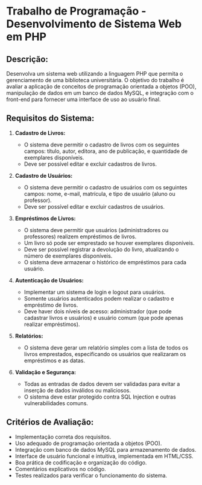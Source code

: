 
# Trabalho de Programação - Desenvolvimento de Sistema Web em PHP

## Descrição:

Desenvolva um sistema web utilizando a linguagem PHP que permita o gerenciamento de uma biblioteca universitária. O objetivo do trabalho é avaliar a aplicação de conceitos de programação orientada a objetos (POO), manipulação de dados em um banco de dados MySQL, e integração com o front-end para fornecer uma interface de uso ao usuário final.

## Requisitos do Sistema:

1. **Cadastro de Livros:**
   - O sistema deve permitir o cadastro de livros com os seguintes campos: título, autor, editora, ano de publicação, e quantidade de exemplares disponíveis.
   - Deve ser possível editar e excluir cadastros de livros.

2. **Cadastro de Usuários:**
   - O sistema deve permitir o cadastro de usuários com os seguintes campos: nome, e-mail, matrícula, e tipo de usuário (aluno ou professor).
   - Deve ser possível editar e excluir cadastros de usuários.

3. **Empréstimos de Livros:**
   - O sistema deve permitir que usuários (administradores ou professores) realizem empréstimos de livros.
   - Um livro só pode ser emprestado se houver exemplares disponíveis.
   - Deve ser possível registrar a devolução do livro, atualizando o número de exemplares disponíveis.
   - O sistema deve armazenar o histórico de empréstimos para cada usuário.

4. **Autenticação de Usuários:**
   - Implementar um sistema de login e logout para usuários.
   - Somente usuários autenticados podem realizar o cadastro e empréstimo de livros.
   - Deve haver dois níveis de acesso: administrador (que pode cadastrar livros e usuários) e usuário comum (que pode apenas realizar empréstimos).

5. **Relatórios:**
   - O sistema deve gerar um relatório simples com a lista de todos os livros emprestados, especificando os usuários que realizaram os empréstimos e as datas.

6. **Validação e Segurança:**
   - Todas as entradas de dados devem ser validadas para evitar a inserção de dados inválidos ou maliciosos.
   - O sistema deve estar protegido contra SQL Injection e outras vulnerabilidades comuns.

## Critérios de Avaliação:

- Implementação correta dos requisitos.
- Uso adequado de programação orientada a objetos (POO).
- Integração com banco de dados MySQL para armazenamento de dados.
- Interface de usuário funcional e intuitiva, implementada em HTML/CSS.
- Boa prática de codificação e organização do código.
- Comentários explicativos no código.
- Testes realizados para verificar o funcionamento do sistema.
